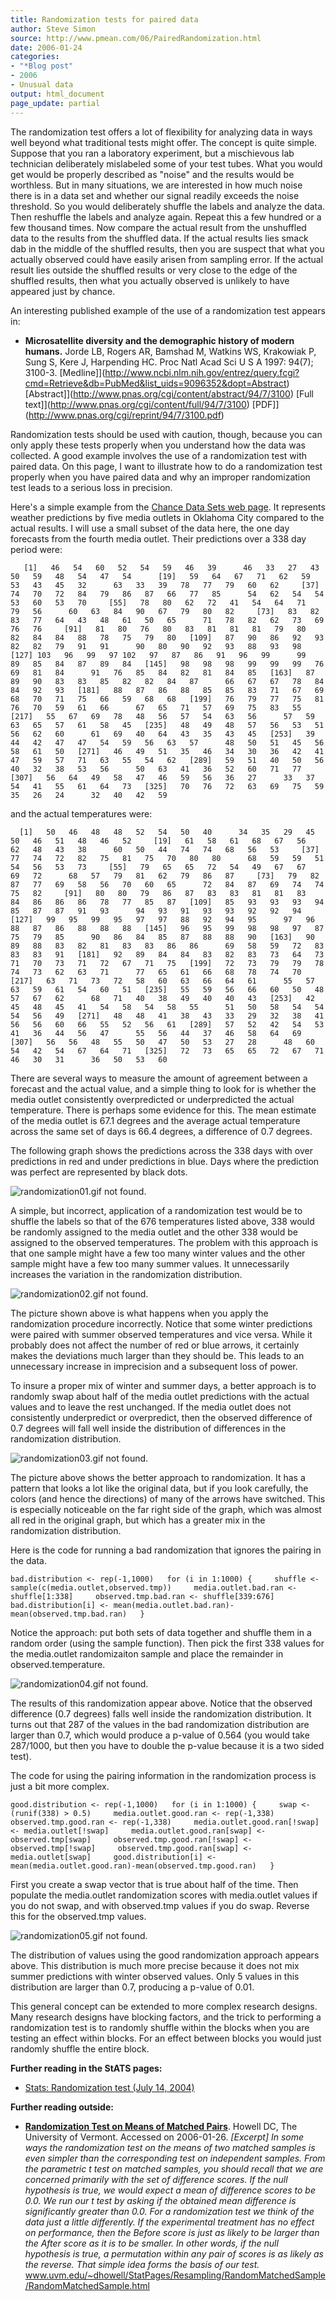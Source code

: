 ```yaml
---
title: Randomization tests for paired data
author: Steve Simon
source: http://www.pmean.com/06/PairedRandomization.html
date: 2006-01-24
categories:
- "*Blog post"
- 2006
- Unusual data
output: html_document
page_update: partial
---
```


The randomization test offers a lot of flexibility for analyzing data in
ways well beyond what traditional tests might offer. The concept is
quite simple. Suppose that you ran a laboratory experiment, but a
mischievous lab technician deliberately mislabeled some of your test
tubes. What you would get would be properly described as "noise" and
the results would be worthless. But in many situations, we are
interested in how much noise there is in a data set and whether our
signal readily exceeds the noise threshold. So you would deliberately
shuffle the labels and analyze the data. Then reshuffle the labels and
analyze again. Repeat this a few hundred or a few thousand times. Now
compare the actual result from the unshuffled data to the results from
the shuffled data. If the actual results lies smack dab in the middle of
the shuffled results, then you are suspect that what you actually
observed could have easily arisen from sampling error. If the actual
result lies outside the shuffled results or very close to the edge of
the shuffled results, then what you actually observed is unlikely to
have appeared just by chance.

An interesting published example of the use of a randomization test
appears in:

-   **Microsatellite diversity and the demographic history of modern
    humans.** Jorde LB, Rogers AR, Bamshad M, Watkins WS, Krakowiak P,
    Sung S, Kere J, Harpending HC. Proc Natl Acad Sci U S A 1997: 94(7);
    3100-3.
    [Medline]](http://www.ncbi.nlm.nih.gov/entrez/query.fcgi?cmd=Retrieve&db=PubMed&list_uids=9096352&dopt=Abstract)
    [Abstract]](http://www.pnas.org/cgi/content/abstract/94/7/3100)
    [Full text]](http://www.pnas.org/cgi/content/full/94/7/3100)
    [PDF]](http://www.pnas.org/cgi/reprint/94/7/3100.pdf)

Randomization tests should be used with caution, though, because you can
only apply these tests properly when you understand how the data was
collected. A good example involves the use of a randomization test with
paired data. On this page, I want to illustrate how to do a
randomization test properly when you have paired data and why an
improper randomization test leads to a serious loss in precision.

Here's a simple example from the [Chance Data Sets web
page](http://www.dartmouth.edu/~chance/teaching_aids/data.html). It
represents weather predictions by five media outlets in Oklahoma City
compared to the actual results. I will use a small subset of the data
here, the one day forecasts from the fourth media outlet. Their
predictions over a 338 day period were:

`   [1]   46   54   60   52   54   59   46   39      46   33   27   43   50   59   48   54   47   54      [19]   59   64   67   71   62   59   53   43   45   32      63   33   39   78   77   79   60   62     [37]   74   70   72   84   79   86   87   66   77   85      54   62   54   54   53   60   53   70     [55]   78   80   62   72   41   54   64   71   79   56      60   63   84   90   67   79   80   82     [73]   83   82   83   77   64   43   48   61   50   65      71   78   82   62   73   69   76   76     [91]   81   80   76   80   83   81   81   81   79   80      82   84   84   88   78   75   79   80   [109]   87   90   86   92   93   82   82   79   91   91      90   80   90   92   93   88   93   98   [127] 103   96   99   97 102   97   87   86   91   96   99      99   89   85   84   87   89   84   [145]   98   98   98   99   99   99   76   69   81   84      91   76   85   84   82   81   84   85   [163]   87   89   90   83   83   85   82   82   84   87      66   67   67   78   84   84   92   93   [181]   88   87   86   88   85   85   83   71   67   69      68   70   71   75   66   59   68   68   [199]   76   79   77   75   81   76   70   59   61   66      67   65   71   57   69   75   83   55   [217]   55   67   69   78   48   56   57   54   63   56      57   59   63   65   57   61   58   45   [235]   48   49   48   57   56   53   51   56   62   60      61   69   40   64   43   35   43   45   [253]   39   44   42   47   47   54   59   56   63   57      48   50   51   45   56   58   61   50   [271]   46   49   51   35   46   34   30   36   42   41      47   59   57   71   63   55   54   62   [289]   59   51   40   50   56   40   32   38   53   56      50   63   41   36   52   60   71   77   [307]   56   64   49   58   47   46   59   56   36   27      33   37   54   41   55   61   64   73   [325]   70   76   72   63   69   75   59   35   26   24      32   40   42   59`

and the actual temperatures were:

`   [1]   50   46   48   48   52   54   50   40      34   35   29   45   50   46   51   48   46   52     [19]   61   58   61   68   67   56   62   48   43   38      60   50   44   74   74   68   56   53     [37]   77   74   72   82   75   81   75   70   80   80      68   59   59   51   54   56   53   73     [55]   79   65   65   72   54   49   67   67   69   72      68   57   79   81   62   79   86   87     [73]   79   82   87   77   69   58   56   70   60   65      72   84   87   69   74   74   75   82     [91]   80   80   79   86   87   83   83   81   81   83      84   86   86   86   78   77   85   87   [109]   85   93   93   93   94   85   87   87   91   93      94   93   91   93   93   92   92   94   [127]   99   95   99   95   97   97   88   92   94   95      97   96   88   87   86   88   88   88   [145]   96   95   99   98   98   97   87   75   79   85      90   86   84   85   87   88   88   90   [163]   90   89   88   83   82   81   83   83   86   86      69   58   59   72   83   83   83   91   [181]   92   89   84   84   83   82   83   73   64   73      71   70   73   71   72   67   71   75   [199]   72   73   79   79   78   74   73   62   63   71      77   65   61   66   68   78   74   70   [217]   63   71   73   72   58   60   63   66   64   61      55   57   63   59   61   54   60   51   [235]   55   59   56   66   60   50   48   57   67   62      68   71   40   38   49   40   40   43   [253]   42   45   48   45   41   54   58   54   58   55      51   50   58   54   54   54   56   49   [271]   48   48   41   38   43   33   29   32   38   41      56   56   60   66   55   52   56   61   [289]   57   52   42   54   53   41   36   44   56   47      55   56   44   37   46   58   64   69   [307]   56   56   48   55   50   47   50   53   27   28      48   60   54   42   54   67   64   71   [325]   72   73   65   65   72   67   71   46   30   31      36   50   53   60 `

There are several ways to measure the amount of agreement between a
forecast and the actual value, and a simple thing to look for is whether
the media outlet consistently overpredicted or underpredicted the actual
temperature. There is perhaps some evidence for this. The mean estimate
of the media outlet is 67.1 degrees and the average actual temperature
across the same set of days is 66.4 degrees, a difference of 0.7
degrees.

The following graph shows the predictions across the 338 days with over
predictions in red and under predictions in blue. Days where the
prediction was perfect are represented by black dots.

![randomization01.gif not found.](http://www.pmean.com/new-images/06/PairedRandomization01.png)

A simple, but incorrect, application of a randomization test would be to
shuffle the labels so that of the 676 temperatures listed above, 338
would be randomly assigned to the media outlet and the other 338 would
be assigned to the observed temperatures. The problem with this approach
is that one sample might have a few too many winter   values and the
other sample might have a few too many summer values. It unnecessarily
increases the variation in the randomization distribution.

![randomization02.gif not found.](http://www.pmean.com/new-images/06/PairedRandomization02.png)

The picture shown above is what happens when you apply the randomization
procedure incorrectly. Notice that some winter predictions were paired
with summer observed temperatures and vice versa. While it probably does
not affect the number of red or blue arrows, it certainly makes the
deviations much larger than they should be. This leads to an unnecessary
increase in imprecision and a subsequent loss of power.

To insure a proper mix of winter and summer days, a better approach is
to randomly swap about half of the media outlet predictions with the
actual values and to leave the rest unchanged. If the media outlet does
not consistently underpredict or overpredict, then the observed
difference of 0.7 degrees will fall well inside the distribution of
differences in the randomization distribution.

![randomization03.gif not found.](http://www.pmean.com/new-images/06/PairedRandomization03.png)

The picture above shows the better approach to randomization. It has a
pattern that looks a lot like the original data, but if you look
carefully, the colors (and hence the directions) of many of the arrows
have switched. This is especially noticeable on the far right side of
the graph, which was almost all red in the original graph, but which has
a greater mix in the randomization distribution.

Here is the code for running a bad randomization that ignores the
pairing in the data.

`bad.distribution <- rep(-1,1000)   for (i in 1:1000) {     shuffle <- sample(c(media.outlet,observed.tmp))     media.outlet.bad.ran <- shuffle[1:338]     observed.tmp.bad.ran <- shuffle[339:676]     bad.distribution[i] <- mean(media.outlet.bad.ran)-mean(observed.tmp.bad.ran)   }`

Notice the approach: put both sets of data together and shuffle them in
a random order (using the sample function). Then pick the first 338
values for the media.outlet randomizaiton sample and place the remainder
in observed.temperature.

![randomization04.gif not found.](http://www.pmean.com/new-images/06/PairedRandomization04.png)

The results of this randomization appear above. Notice that the observed
difference (0.7 degrees) falls well inside the randomization
distribution. It turns out that 287 of the values in the bad
randomization distribution are larger than 0.7, which would produce a
p-value of 0.564 (you would take 287/1000, but then you have to double
the p-value because it is a two sided test).

The code for using the pairing information in the randomization process
is just a bit more complex.

`good.distribution <- rep(-1,1000)   for (i in 1:1000) {     swap <- (runif(338) > 0.5)     media.outlet.good.ran <- rep(-1,338)     observed.tmp.good.ran <- rep(-1,338)     media.outlet.good.ran[!swap] <- media.outlet[!swap]     media.outlet.good.ran[swap] <- observed.tmp[swap]     observed.tmp.good.ran[!swap] <- observed.tmp[!swap]     observed.tmp.good.ran[swap] <- media.outlet[swap]     good.distribution[i] <- mean(media.outlet.good.ran)-mean(observed.tmp.good.ran)   }`

First you create a swap vector that is true about half of the time. Then
populate the media.outlet randomization scores with media.outlet values
if you do not swap, and with observed.tmp values if you do swap. Reverse
this for the observed.tmp values.

![randomization05.gif not found.](http://www.pmean.com/new-images/06/PairedRandomization05.png)

The distribution of values using the good randomization approach appears
above. This distribution is much more precise because it does not mix
summer predictions with winter observed values. Only 5 values in this
distribution are larger than 0.7, producing a p-value of 0.01.

This general concept can be extended to more complex research designs.
Many research designs have blocking factors, and the trick to performing
a randomization test is to randomly shuffle within the blocks when you
are testing an effect within blocks. For an effect between blocks you
would just randomly shuffle the entire block.

**Further reading in the StATS pages:**

-   [Stats: Randomization test (July
    14, 2004)](http://www.pmean.com/weblog2004/randomization.asp)

**Further reading outside:**

-   **[Randomization Test on Means of Matched
    Pairs](http://www.uvm.edu/~dhowell/StatPages/Resampling/RandomMatchedSample/RandomMatchedSample.html)**.
    Howell DC, The University of Vermont. Accessed on 2006-01-26.
    *[Excerpt] In some ways the randomization test on the means of two
    matched samples is even simpler than the corresponding test on
    independent samples. From the parametric t test on matched samples,
    you should recall that we are concerned primarily with the set of
    difference scores. If the null hypothesis is true, we would expect a
    mean of difference scores to be 0.0. We run our t test by asking if
    the obtained mean difference is significantly greater than 0.0. For
    a randomization test we think of the data just a little differently.
    If the experimental treatment has no effect on performance, then the
    Before score is just as likely to be larger than the After score as
    it is to be smaller. In other words, if the null hypothesis is true,
    a permutation within any pair of scores is as likely as the reverse.
    That simple idea forms the basis of our test.*
    www.uvm.edu/~dhowell/StatPages/Resampling/RandomMatchedSample/RandomMatchedSample.html
